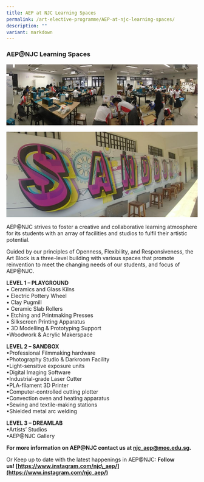 ```yaml
---
title: AEP at NJC Learning Spaces
permalink: /art-elective-programme/AEP-at-njc-learning-spaces/
description: ""
variant: markdown
---
```

### AEP@NJC Learning Spaces

![](/images/aep5.png)

![](/images/aep6.png)

AEP@NJC strives to foster a creative and collaborative learning atmosphere for its students with an array of facilities and studios to fulfil their artistic potential.

Guided by our principles of Openness, Flexibility, and Responsiveness, the Art Block is a three-level building with various spaces that promote reinvention to meet the changing needs of our students, and focus of AEP@NJC.

**LEVEL 1 – PLAYGROUND**  
• Ceramics and Glass Kilns  
• Electric Pottery Wheel  <br>
• Clay Pugmill  <br>
• Ceramic Slab Rollers  <br>
• Etching and Printmaking Presses  <br>
• Silkscreen Printing Apparatus <br>
• 3D Modelling &amp; Prototyping Support <br>
•Woodwork &amp; Acrylic Makerspace

**LEVEL 2 – SANDBOX**  
•Professional Filmmaking hardware  
•Photography Studio &amp; Darkroom Facility  
•Light-sensitive exposure units  
•Digital Imaging Software  
•Industrial-grade Laser Cutter  
•PLA-filament 3D Printer  
•Computer-controlled cutting plotter  
•Convection oven and heating apparatus  
•Sewing and textile-making stations  
•Shielded metal arc welding

**LEVEL 3 – DREAMLAB**  
•Artists’ Studios  
•AEP@NJC Gallery  

**For more information on AEP@NJC contact us at&nbsp;[njc\_aep@moe.edu.sg](mailto:njc_aep@moe.edu.sg).**

Or Keep up to date with the latest happenings in AEP@NJC:
**Follow us!&nbsp;[https://www.instagram.com/njc\_aep/](https://www.instagram.com/njc_aep/)**